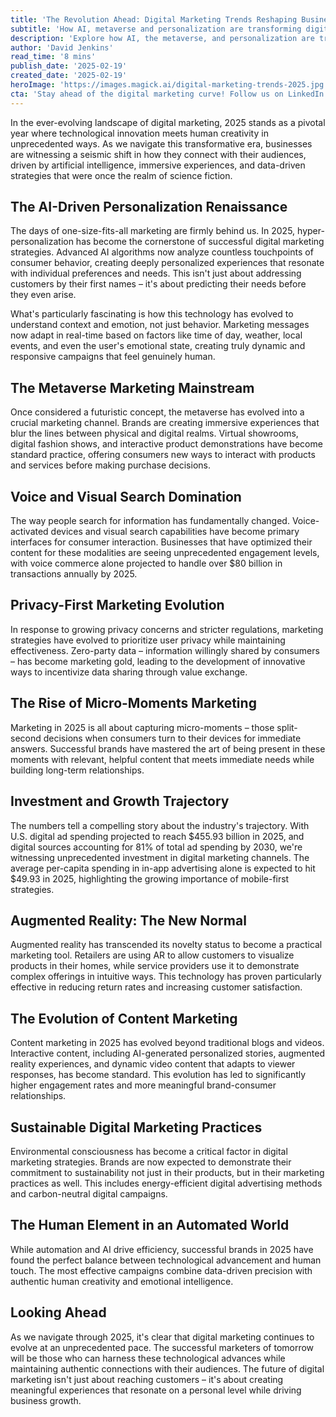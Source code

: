 ```yaml
---
title: 'The Revolution Ahead: Digital Marketing Trends Reshaping Business in 2025'
subtitle: 'How AI, metaverse and personalization are transforming digital marketing'
description: 'Explore how AI, the metaverse, and personalization are transforming digital marketing in 2025. Witness the rise of hyper-personalization, metaverse marketing, and AI-driven content that offers dynamic, immersive consumer experiences, balancing technological innovation with an authentic human touch.'
author: 'David Jenkins'
read_time: '8 mins'
publish_date: '2025-02-19'
created_date: '2025-02-19'
heroImage: 'https://images.magick.ai/digital-marketing-trends-2025.jpg'
cta: 'Stay ahead of the digital marketing curve! Follow us on LinkedIn for daily insights into emerging trends, expert analysis, and exclusive content that will help you navigate the future of marketing.'
---
```


In the ever-evolving landscape of digital marketing, 2025 stands as a pivotal year where technological innovation meets human creativity in unprecedented ways. As we navigate this transformative era, businesses are witnessing a seismic shift in how they connect with their audiences, driven by artificial intelligence, immersive experiences, and data-driven strategies that were once the realm of science fiction.

## The AI-Driven Personalization Renaissance

The days of one-size-fits-all marketing are firmly behind us. In 2025, hyper-personalization has become the cornerstone of successful digital marketing strategies. Advanced AI algorithms now analyze countless touchpoints of consumer behavior, creating deeply personalized experiences that resonate with individual preferences and needs. This isn't just about addressing customers by their first names – it's about predicting their needs before they even arise.

What's particularly fascinating is how this technology has evolved to understand context and emotion, not just behavior. Marketing messages now adapt in real-time based on factors like time of day, weather, local events, and even the user's emotional state, creating truly dynamic and responsive campaigns that feel genuinely human.

## The Metaverse Marketing Mainstream

Once considered a futuristic concept, the metaverse has evolved into a crucial marketing channel. Brands are creating immersive experiences that blur the lines between physical and digital realms. Virtual showrooms, digital fashion shows, and interactive product demonstrations have become standard practice, offering consumers new ways to interact with products and services before making purchase decisions.

## Voice and Visual Search Domination

The way people search for information has fundamentally changed. Voice-activated devices and visual search capabilities have become primary interfaces for consumer interaction. Businesses that have optimized their content for these modalities are seeing unprecedented engagement levels, with voice commerce alone projected to handle over $80 billion in transactions annually by 2025.

## Privacy-First Marketing Evolution

In response to growing privacy concerns and stricter regulations, marketing strategies have evolved to prioritize user privacy while maintaining effectiveness. Zero-party data – information willingly shared by consumers – has become marketing gold, leading to the development of innovative ways to incentivize data sharing through value exchange.

## The Rise of Micro-Moments Marketing

Marketing in 2025 is all about capturing micro-moments – those split-second decisions when consumers turn to their devices for immediate answers. Successful brands have mastered the art of being present in these moments with relevant, helpful content that meets immediate needs while building long-term relationships.

## Investment and Growth Trajectory

The numbers tell a compelling story about the industry's trajectory. With U.S. digital ad spending projected to reach $455.93 billion in 2025, and digital sources accounting for 81% of total ad spending by 2030, we're witnessing unprecedented investment in digital marketing channels. The average per-capita spending in in-app advertising alone is expected to hit $49.93 in 2025, highlighting the growing importance of mobile-first strategies.

## Augmented Reality: The New Normal

Augmented reality has transcended its novelty status to become a practical marketing tool. Retailers are using AR to allow customers to visualize products in their homes, while service providers use it to demonstrate complex offerings in intuitive ways. This technology has proven particularly effective in reducing return rates and increasing customer satisfaction.

## The Evolution of Content Marketing

Content marketing in 2025 has evolved beyond traditional blogs and videos. Interactive content, including AI-generated personalized stories, augmented reality experiences, and dynamic video content that adapts to viewer responses, has become standard. This evolution has led to significantly higher engagement rates and more meaningful brand-consumer relationships.

## Sustainable Digital Marketing Practices

Environmental consciousness has become a critical factor in digital marketing strategies. Brands are now expected to demonstrate their commitment to sustainability not just in their products, but in their marketing practices as well. This includes energy-efficient digital advertising methods and carbon-neutral digital campaigns.

## The Human Element in an Automated World

While automation and AI drive efficiency, successful brands in 2025 have found the perfect balance between technological advancement and human touch. The most effective campaigns combine data-driven precision with authentic human creativity and emotional intelligence.

## Looking Ahead

As we navigate through 2025, it's clear that digital marketing continues to evolve at an unprecedented pace. The successful marketers of tomorrow will be those who can harness these technological advances while maintaining authentic connections with their audiences. The future of digital marketing isn't just about reaching customers – it's about creating meaningful experiences that resonate on a personal level while driving business growth.